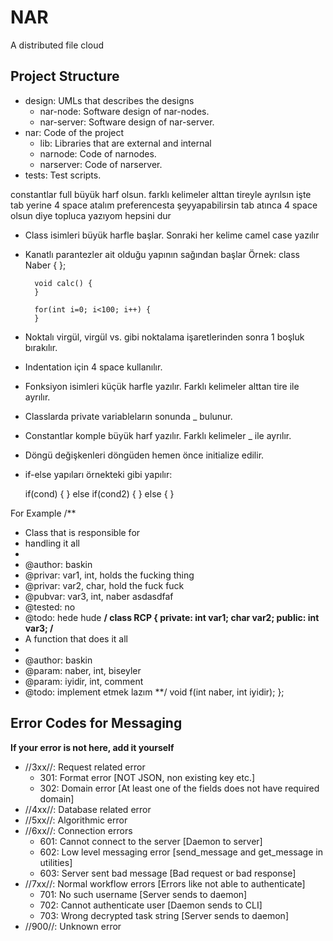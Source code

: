 # NAR
A distributed file cloud
## Project Structure
- design: UMLs that describes the designs
  - nar-node: Software design of nar-nodes.
  - nar-server: Software design of nar-server.
- nar: Code of the project
  - lib: Libraries that are external and internal
  - narnode: Code of narnodes.
  - narserver: Code of narserver.
- tests: Test scripts.




constantlar full büyük harf olsun. farklı kelimeler alttan tireyle ayrılsın
işte tab yerine 4 space atalım
preferencesta şeyyapabilirsin
tab atınca 4 space olsun diye
topluca yazıyom hepsini dur
- Class isimleri büyük harfle başlar. Sonraki her kelime camel case yazılır
- Kanatlı parantezler ait olduğu yapının sağından başlar
    Örnek:
        class Naber {
        };

        void calc() {
        }

        for(int i=0; i<100; i++) {
        }

- Noktalı virgül, virgül vs. gibi noktalama işaretlerinden sonra 1 boşluk bırakılır.
- Indentation için 4 space kullanılır.
- Fonksiyon isimleri küçük harfle yazılır. Farklı kelimeler alttan tire ile ayrılır.
- Classlarda private variableların sonunda _ bulunur.
- Constantlar komple büyük harf yazılır. Farklı kelimeler _ ile ayrılır.
- Döngü değişkenleri döngüden hemen önce initialize edilir.
- if-else yapıları örnekteki gibi yapılır:

    if(cond) {
    } else if(cond2) {
    } else {
    }



 For Example
/**
* Class that is responsible for
* handling it all
*
* @author: baskin
* @privar: var1, int, holds the fucking thing
* @privar: var2, char, hold the fuck fuck
* @pubvar: var3, int, naber asdasdfaf
* @tested: no
* @todo: hede hude
**/
class RCP {
private:
int var1;
char var2;
public:
int var3;
/**
* A function that does it all
*
* @author: baskin
* @param: naber, int, biseyler
* @param: iyidir, int, comment
* @todo: implement etmek lazım
**/
void f(int naber, int iyidir);
};


## Error Codes for Messaging
**If your error is not here, add it yourself**
* //3xx//: Request related error
    * 301: Format error [NOT JSON, non existing key etc.]
    * 302: Domain error [At least one of the fields does not have required domain]
* //4xx//: Database related error
* //5xx//: Algorithmic error
* //6xx//: Connection errors
    * 601: Cannot connect to the server [Daemon to server]
    * 602: Low level messaging error [send_message and get_message in utilities]
    * 603: Server sent bad message [Bad request or bad response]
* //7xx//: Normal workflow errors [Errors like not able to authenticate]
    * 701: No such username [Server sends to daemon]
    * 702: Cannot authenticate user [Daemon sends to CLI]
    * 703: Wrong decrypted task string [Server sends to daemon]
* //900//: Unknown error
